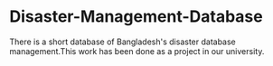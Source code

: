 # Disaster-Management-Database
There is a short database of Bangladesh's disaster database management.This work has been done as a project in our university. 
